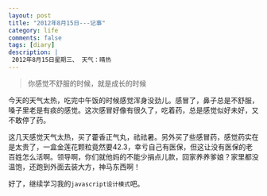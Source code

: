 ```yaml
---
layout: post
title: "2012年8月15日---记事"
category: life
comments: false
tags: [diary]
description: |
 2012年8月15日星期三、 天气：晴热
---
```


> 你感觉不舒服的时候，就是成长的时候

今天的天气太热，吃完中午饭的时候感觉浑身没劲儿。感冒了，鼻子总是不舒服，嗓子里老是有痰的感觉。这次感冒好像有很久了，吃着药，总是感觉似好未好，又不敢停了药。

这几天感觉天气太热，买了藿香正气丸，祛祛暑。另外买了些感冒药，感觉药实在是太贵了，一盒金莲花颗粒竟然要42.3，幸亏自己有医保，但这让没有医保的老百姓怎么活啊。领导啊，你们就他妈的不能少捐点儿款，回家养养爹娘？家里都没温饱，还跑到外面去装大方，神马东西啊！

好了，继续学习我的```javascript设计模式```吧。